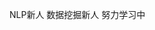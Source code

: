 NLP新人
数据挖掘新人
努力学习中

<!---
pandinghao/pandinghao is a ✨ special ✨ repository because its `README.md` (this file) appears on your GitHub profile.
You can click the Preview link to take a look at your changes.
--->
